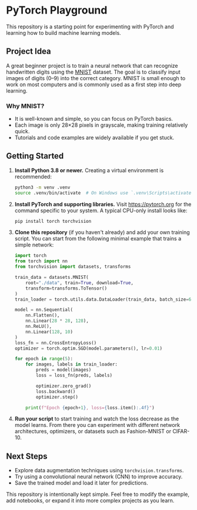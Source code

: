 # PyTorch Playground

This repository is a starting point for experimenting with PyTorch and learning how to build machine learning models.

## Project Idea

A great beginner project is to train a neural network that can recognize handwritten digits using the [MNIST](https://en.wikipedia.org/wiki/MNIST_database) dataset. The goal is to classify input images of digits (0–9) into the correct category. MNIST is small enough to work on most computers and is commonly used as a first step into deep learning.

### Why MNIST?
- It is well-known and simple, so you can focus on PyTorch basics.
- Each image is only 28×28 pixels in grayscale, making training relatively quick.
- Tutorials and code examples are widely available if you get stuck.

## Getting Started

1. **Install Python 3.8 or newer.** Creating a virtual environment is recommended:

   ```bash
   python3 -m venv .venv
   source .venv/bin/activate  # On Windows use `.venv\Scripts\activate`
   ```

2. **Install PyTorch and supporting libraries.** Visit <https://pytorch.org> for the command specific to your system. A typical CPU-only install looks like:

   ```bash
   pip install torch torchvision
   ```

3. **Clone this repository** (if you haven't already) and add your own training script. You can start from the following minimal example that trains a simple network:

   ```python
   import torch
   from torch import nn
   from torchvision import datasets, transforms

   train_data = datasets.MNIST(
       root="./data", train=True, download=True,
       transform=transforms.ToTensor()
   )
   train_loader = torch.utils.data.DataLoader(train_data, batch_size=64, shuffle=True)

   model = nn.Sequential(
       nn.Flatten(),
       nn.Linear(28 * 28, 128),
       nn.ReLU(),
       nn.Linear(128, 10)
   )
   loss_fn = nn.CrossEntropyLoss()
   optimizer = torch.optim.SGD(model.parameters(), lr=0.01)

   for epoch in range(5):
       for images, labels in train_loader:
           preds = model(images)
           loss = loss_fn(preds, labels)

           optimizer.zero_grad()
           loss.backward()
           optimizer.step()

       print(f"Epoch {epoch+1}, loss={loss.item():.4f}")
   ```

4. **Run your script** to start training and watch the loss decrease as the model learns. From there you can experiment with different network architectures, optimizers, or datasets such as Fashion-MNIST or CIFAR-10.

## Next Steps

- Explore data augmentation techniques using `torchvision.transforms`.
- Try using a convolutional neural network (CNN) to improve accuracy.
- Save the trained model and load it later for predictions.

This repository is intentionally kept simple. Feel free to modify the example, add notebooks, or expand it into more complex projects as you learn.

